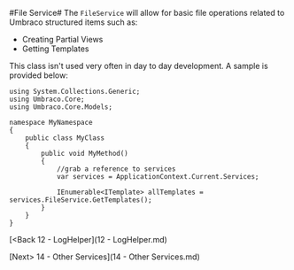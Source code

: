 #File Service#
The `FileService` will allow for basic file operations related to Umbraco structured items such as:

* Creating Partial Views
* Getting Templates

This class isn't used very often in day to day development.  A sample is provided below:

```
using System.Collections.Generic;
using Umbraco.Core;
using Umbraco.Core.Models;

namespace MyNamespace
{
    public class MyClass
    {
        public void MyMethod()
        {
            //grab a reference to services
            var services = ApplicationContext.Current.Services;

            IEnumerable<ITemplate> allTemplates = services.FileService.GetTemplates();
        }
    }
}
```

[<Back 12 - LogHelper](12 - LogHelper.md)

[Next> 14 - Other Services](14 - Other Services.md)
